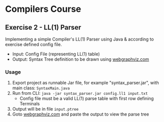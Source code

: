 # Compilers Course
## Exercise 2 - LL(1) Parser

Implementing a simple Compiler's LL(1) Parser using Java & according to exercise defined config file.

* Input: Config File (representing LL(1) table)
* Output: Syntax Tree definition to be drawn using [webgraphviz.com](http://www.webgraphviz.com/)


### Usage
1. Export project as runnable Jar file, for example "syntax_parser.jar", with main class: `SyntaxMain.java`
2. Run from CLI: `java -jar syntax_parser.jar config.ll1 input.txt`
    * Config file must be a valid LL(1) parse table with first row defining Terminals
3. Output will be in file `input.ptree`
4. Goto [webgraphviz.com](http://www.webgraphviz.com/) and paste the output to view the parse tree